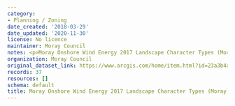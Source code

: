 ```yaml
---
category:
- Planning / Zoning
date_created: '2018-03-29'
date_updated: '2020-11-30'
license: No licence
maintainer: Moray Council
notes: <p>Moray Onshore Wind Energy 2017 Landscape Character Types (Moray)</p>
organization: Moray Council
original_dataset_link: https://www.arcgis.com/home/item.html?id=23a3b4abf32e4115b845f2489843c5c1
records: 37
resources: []
schema: default
title: Moray Onshore Wind Energy 2017 Landscape Character Types (Moray)
---
```

